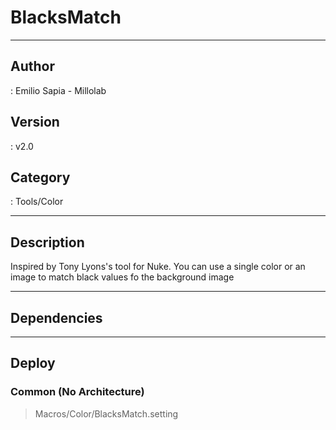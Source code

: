 # BlacksMatch
___

## Author
 : Emilio Sapia - Millolab

## Version
 : v2.0

## Category
 : Tools/Color
___

## Description
<p>Inspired by Tony Lyons's tool for Nuke. You can use a single color or an image to match black values fo the background image</p>


___

## Dependencies


___

## Deploy

### Common (No Architecture)

> Macros/Color/BlacksMatch.setting  
